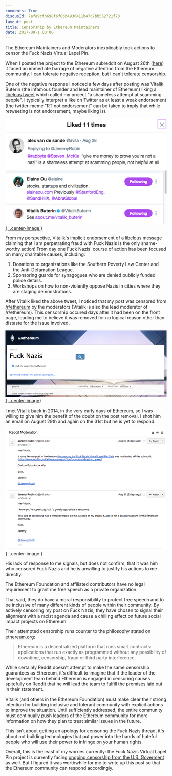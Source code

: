 ```yaml
---
comments: True
disqusId: 7afe9cfb698f6f8bb4936411b47c7bb552721f73
layout: post
title: Censorship by Ethereum Maintainers
date: 2017-09-1 00:00
---
```


The Ethereum Maintainers and Moderators inexplicably took actions to censor the
Fuck Nazis Virtual Lapel Pin.


When I posted the project to the Ethereum subreddit on August 26th
([here](https://www.reddit.com/r/ethereum/comments/6w9vd0/announcing_the_fuck_nazis_virtual_lapel_pin_sale/))
it faced an immediate barrage of negative attention from the Ethereum
community. I can tolerate negative reception, but I can't tolerate
censorship.

One of the negative response I noticed a few days after posting was Vitalik
Buterin (the infamous founder and lead maintainer of Ethereum) liking a
[libelous
tweet](https://www.reddit.com/r/ethereum/comments/6w9vd0/announcing_the_fuck_nazis_virtual_lapel_pin_sale/)
which called my project "a shameless attempt at scamming people". I typically
interpret a like on Twitter as at least a weak endorsement (the twitter-meme
"RT not endorsement" can be taken to imply that while retweeting is not
endorsement, maybe liking is).

[ ![Vitalik likes a libelous tweet](/public/img/fucknazis.us/vitalik-scam.png){: .center-image } ](https://twitter.com/avsa/status/902163764258144257)

From my perspective, Vitalik's implicit endorsement of a libelous
message claiming that I am perpetrating fraud with Fuck Nazis is the only
shame-worthy action! From day one Fuck Nazis' course of action has been
focused on many charitable causes, including:


1. Donations to organizations like the Southern Poverty Law Center and the Anti-Defamation League.
1. Sponsoring guards for synagogues who are denied publicly funded police details.
1. Workshops on how to non-violently oppose Nazis in cities where they are staging demonstrations.




After Vitalik liked the above tweet, I noticed that my post was censored
from [/r/ethereum](https://reddit.com/r/ethereum) by the moderators (Vitalik is
also the lead moderator of /r/ethereum). This censorship occured days after it
had been on the front page, leading me to believe it was removed for no logical
reason other than distaste for the issue involved.


[ ![Removed from /r/ethereum](/public/img/fucknazis.us/eth-censored.png){: .center-image} ](https://www.reddit.com/r/ethereum/search?q=Fuck+Nazis&restrict_sr=on&sort=relevance&t=all)


I met Vitalik back in 2014, in the very early days of Ethereum, so I was
willing to give him the benefit of the doubt on the post removal. I shot him an
email on August 29th and again on the 31st but he is yet to respond.


 ![No Response](/public/img/fucknazis.us/reddit-mod.png)
 {: .center-image }

 His lack of response to me signals, but does not confirm, that it was him who
 censored Fuck Nazis and he is unwilling to justify his actions to me directly.

The Ethereum Foundation and affiliated contributors have no legal requirement to grant me
free speech as a private organization. 

That said, they do have a moral responsibility to protect free speech and to be
inclusive of many different kinds of people within their community. By actively
censoring my post on Fuck Nazis, they have chosen to signal their alignment
with a racist agenda and cause a chilling effect on future social impact
projects on Ethereum.

Their attempted censorship runs counter to the philosophy stated on
[ethereum.org](https://ethereum.org):

> Ethereum is a  decentralized platform that runs smart contracts: applications
> that run exactly as programmed without any possibility of downtime,
> censorship, fraud or third party interference.

While certainly Reddit doesn't attempt to make the same censorship guarantees
as Ethereum, it's difficult to imagine that if the leader of the development
team behind Ethereum is engaged in censoring causes spitefully on Reddit that
he will lead the team to fulfill the promises laid out in their statement.

Vitalik (and others in the Ethereum Foundation) must make clear their strong
intention for building inclusive and tolerant community with explicit actions
to improve the situation. Until sufficiently addressed, the entire community
must continually push leaders of the Ethereum community for more information
on how they plan to treat similar issues in the future.

This isn't about getting an apology for censoring the Fuck Nazis thread, it's
about not building technologies that put power into the hands of hateful
people who will use their power to infringe on your human rights.


Overall, this is the least of my worries currently: the Fuck Nazis Virtual
Lapel Pin project is currently facing [ongoing censorship from the U.S.
Goverment](/blog/2017/09/01/usg-censorship-fuck-nazis/) as well. But I figured
it was worthwhile for me to write up this post so that the Ethereum community can
respond accordingly.
